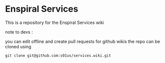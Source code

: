 Enspiral Services
========

This is a repository for the Enspiral Services wiki




note to devs : 

you can edit offline and create pull requests for github wikis
the repo can be cloned using 
```
git clone git@github.com:s01us/services.wiki.git
```
